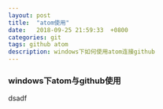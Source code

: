 ```yaml
---
layout: post
title:  "atom使用"
date:   2018-09-25 21:59:33  +0800
categories: git
tags: github atom
description: windows下如何使用atom连接github
---
```

### windows下atom与github使用
dsadf
